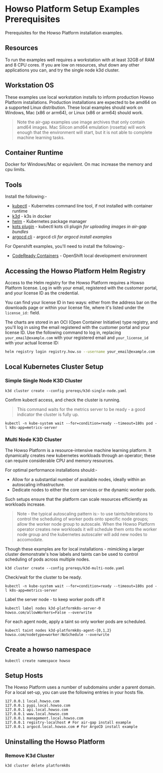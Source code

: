 # Howso Platform Setup Examples Prerequisites

Prerequisites for the Howso Platform installation examples.

## Resources
To run the examples well requires a workstation with at least 32GB of RAM and 8 CPU cores.  If you are low on resources, shut down any other applications you can, and try the single node k3d cluster.

## Workstation OS
These examples use local workstation installs to inform production Howso Platform installations.  Production installations are expected to be amd64 on a supported Linux distribution.  These local examples should work on Windows, Mac (x86 or arm64), or Linux (x86 or arm64) should work. 

> Note the air-gap examples use image archives that only contain amd64 images.  Mac Silicon amd64 emulation (rosetta) will work enough that the environment will start, but it is not able to complete machine learning tasks. 

## Container Runtime
Docker for Windows/Mac or equivilent.  On mac increase the memory and cpu limits.

## Tools

Install the following:-

- [kubectl](https://kubernetes.io/docs/tasks/tools/) - Kubernetes command line tool, if not installed with container runtime 
- [k3d](https://k3d.io/) - k3s in docker
- [helm](https://helm.sh/) - Kubernetes package manager
- [kots plugin](https://kots.io/kots-cli/) - kubectl kots cli plugin _for uploading images in air-gap bundles_
- [argocd cli](https://argo-cd.readthedocs.io/en/stable/cli_installation/) - argocd cli _for argocd install examples_


For Openshift examples, you'll need to install the following:-

- [CodeReady Containers](https://developers.redhat.com/products/codeready-containers/overview) - OpenShift local development environment 


## Accessing the Howso Platform Helm Registry
Access to the Helm registry for the Howso Platform requires a Howso Platform license.  Log in with your email, registered with the customer portal, and your license ID as the credential.

You can find your license ID in two ways: either from the address bar on the downloads page or within your license file, where it's listed under the `license_id:` field.

The charts are stored in an OCI (Open Container Initiative) type registry, and you'll log in using the email registered with the customer portal and your license ID. Use the following command to log in, replacing `your_email@example.com` with your registered email and `your_license_id` with your actual license ID:

```bash
helm registry login registry.how.so --username your_email@example.com --password your_license_id
```


## Local Kubernetes Cluster Setup 

### Simple Single Node K3D Cluster

```
k3d cluster create --config prereqs/k3d-single-node.yaml
```

Confirm kubectl access, and check the cluster is running.
> This command waits for the metrics server to be ready - a good indicator the cluster is fully up.
```
kubectl -n kube-system wait --for=condition=ready --timeout=180s pod -l k8s-app=metrics-server
```


### Multi Node K3D Cluster

The Howso Platform is a resource-intensive machine learning platform. It dynamically creates new kubernetes workloads through an operator; these can require considerable CPU and memory resources. 

For optimal performance installations should:- 
- Allow for a substantial number of available nodes, ideally within an autoscaling infrastructure. 
- Dedicate nodes to either the core services or the dynamic worker pods. 

Such setups ensure that the platform can scale resources efficiently as workloads increase.

> Note - the typical autoscaling pattern is:- to use taints/tolerations to control the scheduling of worker pods onto specific node groups; allow the worker node group to autoscale. When the Howso Platform operator creates new workloads it will schedule them onto the worker node group and the kubernetes autoscaler will add new nodes to accomodate.

Though these examples are for local installations - mimicking a larger cluster demonstrate's how labels and taints can be used to control scheduling of pods across multiple nodes.

```
k3d cluster create --config prereqs/k3d-multi-node.yaml
```

Check/wait for the cluster to be ready.
```
kubectl -n kube-system wait --for=condition=ready --timeout=180s pod -l k8s-app=metrics-server
```

Label the server node - to keep worker pods off it
```
kubectl label nodes k3d-platformk8s-server-0 howso.com/allowWorkers=False --overwrite
```

For each agent node, apply a taint so only worker pods are scheduled.
```
kubectl taint nodes k3d-platformk8s-agent-{0,1,2} howso.com/nodetype=worker:NoSchedule --overwrite
```

## Create a howso namespace
```
kubectl create namespace howso
```

## Setup Hosts
The Howso Platform uses a number of subdomains under a parent domain.  For a local set-up, you can use the following entries in your hosts file.
```
127.0.0.1 local.howso.com
127.0.0.1 pypi.local.howso.com
127.0.0.1 api.local.howso.com
127.0.0.1 www.local.howso.com
127.0.0.1 management.local.howso.com
127.0.0.1 registry-localhost # For air-gap install example
127.0.0.1 argocd.local.howso.com # For ArgoCD install example
```

## Uninstalling the Howso Platform

### Remove K3d Cluster
```
k3d cluster delete platformk8s
```
